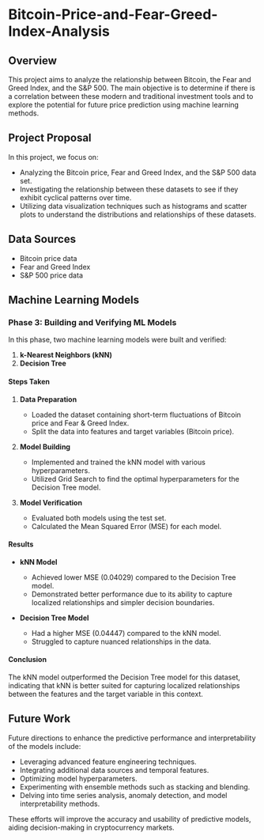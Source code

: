 # Bitcoin-Price-and-Fear-Greed-Index-Analysis

## Overview

This project aims to analyze the relationship between Bitcoin, the Fear and Greed Index, and the S&P 500. The main objective is to determine if there is a correlation between these modern and traditional investment tools and to explore the potential for future price prediction using machine learning methods.

## Project Proposal

In this project, we focus on:

- Analyzing the Bitcoin price, Fear and Greed Index, and the S&P 500 data set.
- Investigating the relationship between these datasets to see if they exhibit cyclical patterns over time.
- Utilizing data visualization techniques such as histograms and scatter plots to understand the distributions and relationships of these datasets.

## Data Sources

- Bitcoin price data
- Fear and Greed Index
- S&P 500 price data

## Machine Learning Models

### Phase 3: Building and Verifying ML Models

In this phase, two machine learning models were built and verified:

1. **k-Nearest Neighbors (kNN)**
2. **Decision Tree**

#### Steps Taken

1. **Data Preparation**
   - Loaded the dataset containing short-term fluctuations of Bitcoin price and Fear & Greed Index.
   - Split the data into features and target variables (Bitcoin price).

2. **Model Building**
   - Implemented and trained the kNN model with various hyperparameters.
   - Utilized Grid Search to find the optimal hyperparameters for the Decision Tree model.

3. **Model Verification**
   - Evaluated both models using the test set.
   - Calculated the Mean Squared Error (MSE) for each model.

#### Results

- **kNN Model**
  - Achieved lower MSE (0.04029) compared to the Decision Tree model.
  - Demonstrated better performance due to its ability to capture localized relationships and simpler decision boundaries.

- **Decision Tree Model**
  - Had a higher MSE (0.04447) compared to the kNN model.
  - Struggled to capture nuanced relationships in the data.

#### Conclusion

The kNN model outperformed the Decision Tree model for this dataset, indicating that kNN is better suited for capturing localized relationships between the features and the target variable in this context.

## Future Work

Future directions to enhance the predictive performance and interpretability of the models include:

- Leveraging advanced feature engineering techniques.
- Integrating additional data sources and temporal features.
- Optimizing model hyperparameters.
- Experimenting with ensemble methods such as stacking and blending.
- Delving into time series analysis, anomaly detection, and model interpretability methods.

These efforts will improve the accuracy and usability of predictive models, aiding decision-making in cryptocurrency markets.

